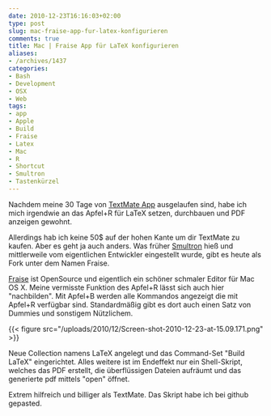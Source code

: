 ```yaml
---
date: 2010-12-23T16:16:03+02:00
type: post
slug: mac-fraise-app-fur-latex-konfigurieren
comments: true
title: Mac | Fraise App für LaTeX konfigurieren
aliases:
- /archives/1437
categories:
- Bash
- Development
- OSX
- Web
tags:
- app
- Apple
- Build
- Fraise
- Latex
- Mac
- R
- Shortcut
- Smultron
- Tastenkürzel
---
```


Nachdem meine 30 Tage von [TextMate App](http://macromates.com/)
ausgelaufen sind, habe ich mich irgendwie an das Apfel+R für LaTeX setzen,
durchbauen und PDF anzeigen gewohnt.

Allerdings hab ich keine 50$ auf der hohen Kante um dir TextMate zu kaufen.
Aber es geht ja auch anders. Was früher
[Smultron](http://en.wikipedia.org/wiki/Smultron) hieß und mittlerweile vom
eigentlichen Entwickler eingestellt wurde, gibt es heute als Fork unter dem
Namen Fraise.

[Fraise](https://github.com/jfmoy/Fraise/) ist OpenSource und eigentlich
ein schöner schmaler Editor für Mac OS X.  Meine vermisste Funktion des
Apfel+R lässt sich auch hier "nachbilden". Mit Apfel+B werden alle
Kommandos angezeigt die mit Apfel+R verfügbar sind. Standardmäßig gibt es
dort auch einen Satz von Dummies und sonstigem Nützlichem.

{{< figure src="/uploads/2010/12/Screen-shot-2010-12-23-at-15.09.171.png" >}}

Neue Collection namens LaTeX angelegt und das Command-Set "Build LaTeX"
eingerichtet. Alles weitere ist im Endeffekt nur ein Shell-Skript, welches
das PDF erstellt, die überflüssigen Dateien aufräumt und das generierte pdf
mittels "open" öffnet.

Extrem hilfreich und billiger als TextMate. Das Skript habe ich bei github
gepasted.
